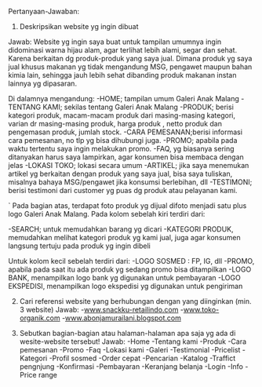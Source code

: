 Pertanyaan-Jawaban:

1.	Deskripsikan website yg ingin dibuat

Jawab:
Website yg ingin saya buat untuk tampilan umumnya ingin didominasi warna hijau alam, agar terlihat lebih alami, segar dan sehat. Karena berkaitan dg produk-produk yang saya jual. Dimana produk yg saya jual khusus makanan yg tidak mengandung MSG, pengawet maupun bahan kimia lain, sehingga jauh lebih sehat dibanding produk makanan instan lainnya yg dipasaran.

Di dalamnya mengandung:
  -HOME; tampilan umum Galeri Anak Malang
  -TENTANG KAMI; sekilas tentang Galeri Anak Malang
  -PRODUK; berisi kategori produk, macam-macam produk dari masing-masing kategori, varian dr masing-masing produk, harga produk , netto produk dan pengemasan produk, jumlah stock.
  -CARA PEMESANAN;berisi informasi cara pemesanan, no tlp yg bisa dihubungi juga.
  -PROMO; apabila pada waktu tertentu saya ingin melakukan promo. 
  -FAQ, yg biasanya sering ditanyakan harus saya lampirkan, agar konsumen bisa membaca dengan jelas
  -LOKASI TOKO; lokasi secara umum
  -ARTIKEL; jika saya menemukan artikel yg berkaitan dengan produk yang saya jual, bisa saya tuliskan, misalnya bahaya MSG/pengawet jika konsumsi berlebihan, dll
  -TESTIMONI; berisi testimoni dari customer yg puas dg produk atau pelayanan kami.
  
`	Pada bagian atas, terdapat foto produk yg dijual difoto menjadi satu plus logo Galeri Anak Malang.
Pada kolom sebelah kiri terdiri dari:

-SEARCH; untuk memudahkan barang yg dicari
-KATEGORI PRODUK, memudahkan melihat kategori produk yg kami jual, juga agar konsumen langsung tertuju pada produk yg ingin dibeli

Untuk kolom kecil sebelah terdiri dari:
  -LOGO SOSMED : FP, IG, 	dll
  -PROMO, apabila pada saat itu ada produk yg sedang promo bisa ditampilkan
  -LOGO BANK, menampilkan logo bank yg digunakan untuk pembayaran
  -LOGO EKSPEDISI, menampilkan logo ekspedisi yg digunakan untuk pengiriman

2.	Cari referensi website yang berhubungan dengan yang diinginkan (min. 3 website)
Jawab:
  -www.snackku-retailindo.com
  -www.toko-organik.com
  -www.abonjamurailani.blogspot.com

3.	Sebutkan bagian-bagian atau halaman-halaman apa saja yg ada di wesite-website tersebut!
Jawab:
  -Home
  -Tentang kami
  -Produk
  -Cara pemesanan
  -Promo
  -Faq
  -Lokasi kami
  -Galeri
  -Testimonial
  -Pricelist
  -Kategori
  -Profil sosmed
  -Order cepat
  -Pencarian
  -Katalog
  -Traffict pengnjung
  -Konfirmasi
  -Pembayaran
  -Keranjang belanja
  -Login
  -Info
  -Price range
